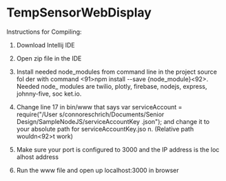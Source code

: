 # TempSensorWebDisplay

 Instructions for Compiling:
  
  
  1. Download Intellij IDE
  
  2. Open zip file in the IDE
  
  3.  Install needed node_modules from command line in the project source fol    der with command <91>npm install --save  {node_module}<92>. Needed node_    modules are twilio, plotly, firebase, nodejs, express, johnny-five, soc    ket.io.
  
  4. Change line 17 in bin/www that says var serviceAccount = require("/User    s/connoreschrich/Documents/Senior Design/SampleNodeJS/serviceAccountKey    .json");  and change it to your absolute path for serviceAccountKey.jso    n. (Relative path wouldn<92>t work)
  
  5. Make sure your port is configured to 3000 and the IP address is the loc    alhost address
  6. Run the www file and open up localhost:3000 in browser

